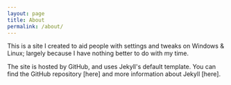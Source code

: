 ```yaml
---
layout: page
title: About
permalink: /about/
---
```


This is a site I created to aid people with settings and tweaks on Windows & Linux; largely because I have nothing better to do with my time.

The site is hosted by GitHub, and uses Jekyll's default template. You can find the GitHub repository [here] and more information about Jekyll [here].